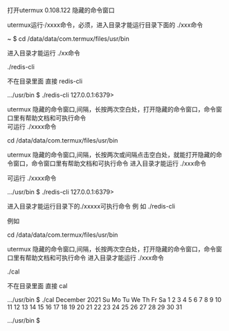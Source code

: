 
打开utermux 0.108.122 隐藏的命令窗口


utermux运行·/xxxx命令，必须，进入目录才能运行目录下面的   ./xxx命令


~ $ cd /data/data/com.termux/files/usr/bin


进入目录才能运行   ./xx命令

./redis-cli

不在目录里面  直接 redis-cli


.../usr/bin $ ./redis-cli
127.0.0.1:6379>


utermux 隐藏的命令窗口,间隔，长按两次空白处，打开隐藏的命令窗口，命令窗口里有帮助文档和可执行命令   
可运行  ./xxxx命令

cd /data/data/com.termux/files/usr/bin

utermux 隐藏的命令窗口,间隔，长按两次或间隔点击空白处，就能打开隐藏的命令窗口，命令窗口里有帮助文档和可执行命令   进入目录才能运行   ./xxx命令

可运行  ./xxxx命令

.../usr/bin $ ./redis-cli
127.0.0.1:6379>


进入目录才能运行目录下的./xxxxx可执行命令
例  如       ./redis-cli

例如

cd /data/data/com.termux/files/usr/bin

utermux 隐藏的命令窗口,间隔，长按两次空白处，打开隐藏的命令窗口，命令窗口里有帮助文档和可执行命令   进入目录才能运行   ./xxx命令

./cal

不在目录里面  直接 cal


.../usr/bin $ ./cal
    December 2021
Su Mo Tu We Th Fr Sa
          1  2  3  4
 5  6  7  8  9 10 11
12 13 14 15 16 17 18
19 20 21 22 23 24 25
26 27 28 29 30 31

.../usr/bin $




